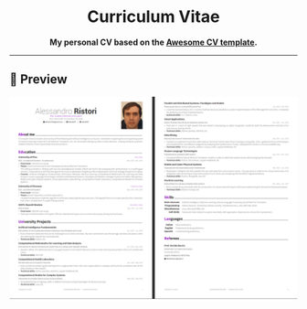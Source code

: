 <div align="center">

# Curriculum Vitae
**My personal CV based on the [Awesome CV template](https://github.com/posquit0/Awesome-CV).**

</div>

---

## :pushpin: Preview
[![CV](https://github.com/RistoAle97/CV/blob/main/cv_preview.png)](https://github.com/RistoAle97/CV/blob/main/cv_ristori_with_projects.pdf)
